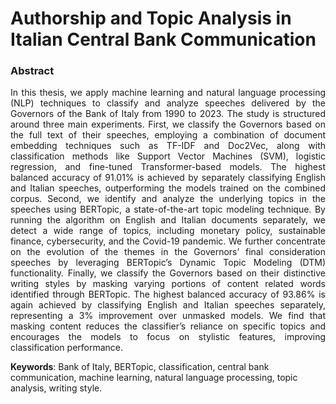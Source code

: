 # Authorship and Topic Analysis in Italian Central Bank Communication

### Abstract

<p align="justify"> In this thesis, we apply machine learning and natural language processing (NLP)
 techniques to classify and analyze speeches delivered by the Governors of the Bank
 of Italy from 1990 to 2023. The study is structured around three main experiments.
 First, we classify the Governors based on the full text of their speeches, employing a
 combination of document embedding techniques such as TF-IDF and Doc2Vec, along
 with classification methods like Support Vector Machines (SVM), logistic regression,
 and fine-tuned Transformer-based models. The highest balanced accuracy of 91.01%
 is achieved by separately classifying English and Italian speeches, outperforming
 the models trained on the combined corpus. Second, we identify and analyze the
 underlying topics in the speeches using BERTopic, a state-of-the-art topic modeling
 technique. By running the algorithm on English and Italian documents separately,
 we detect a wide range of topics, including monetary policy, sustainable finance,
 cybersecurity, and the Covid-19 pandemic. We further concentrate on the evolution
 of the themes in the Governors’ final consideration speeches by leveraging BERTopic’s
 Dynamic Topic Modeling (DTM) functionality. Finally, we classify the Governors
 based on their distinctive writing styles by masking varying portions of content
related words identified through BERTopic. The highest balanced accuracy of 93.86%
 is again achieved by classifying English and Italian speeches separately, representing
 a 3% improvement over unmasked models. We find that masking content reduces
 the classifier’s reliance on specific topics and encourages the models to focus on
 stylistic features, improving classification performance. </p>

 
 **Keywords**: Bank of Italy, BERTopic, classification, central bank communication,
 machine learning, natural language processing, topic analysis, writing style.

